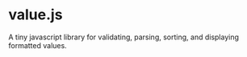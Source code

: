 value.js
========

A tiny javascript library for validating, parsing, sorting, and displaying formatted values.